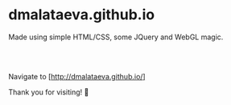 # dmalataeva.github.io

Made using simple HTML/CSS, some JQuery and WebGL magic.

<br><br>

Navigate to [http://dmalataeva.github.io/]

Thank you for visiting! :yellow_heart:
